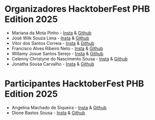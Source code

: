 # Organizadores HacktoberFest PHB Edition 2025
- Mariana da Mota Pinho - [Insta](https://www.instagram.com/eumariana.dev/) & [Github](https://github.com/eumarianamota)
- José Wilk Souza Lima -  [Insta]() & [Github]()
- Vitor dos Santos Correia -  [Insta]() & [Github]()
- Francisco Alves Ribeiro Neto -  [Insta]() & [Github]()
- Willamy Josue Santos Serejo -  [Insta]() & [Github]()
- Celenny Christyne do Nascimento Sousa -  [Insta]() & [Github]()
- Jonatha Sousa Carvalho -  [Insta](https://www.instagram.com/eujonathamermo/) & [Github](https://github.com/jowgaze)


# Participantes HacktoberFest PHB Edition 2025
- Angelina Machado de Siqueira - [Insta](https://www.instagram.com/angelina_kaay/) & [Github](https://github.com/ASangelina)
- Dione Bastos Sousa - [Insta](https://www.instagram.com/dibastos.dev) & [Github](https://github.com/Dione-b)

